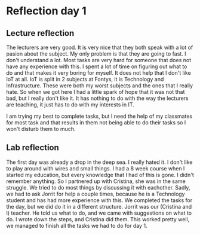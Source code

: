# Reflection day 1
## Lecture reflection
The lecturers are very good. It is very nice that they both speak with a lot of pasion about the subject. My only problem is that they are going to fast. I don't understand a lot. Most tasks are very hard for someone that does not have any experience with this. I spent a lot of time on figuring out what to do and that makes it very boring for myself. It does not help that I don't like IoT at all. IoT is split in 2 subjects at Fontys, it is Technology and Infrastructure. These were both my worst subjects and the ones that I really hate. So when we got here I had a little spark of hope that it was not that bad, but I really don't like it. It has nothing to do with the way the lecturers are teaching, it just has to do with my interests in IT. 

I am trying my best to complete tasks, but I need the help of my classmates for most task and that results in them not being able to do their tasks so I won't disturb them to much.


## Lab reflection
The first day was already a drop in the deep sea. I really hated it. I don't like to play around with wires and small things. I had a 8 week course when I started my education, but every knowledge that I had of this is gone. I didn't remember anything. So I partnered up with Cristina, she was in the same struggle. We tried to do most things by discussing it with eachother. Sadly, we had to ask Jorrit for help a couple times, because he is a Technology student and has had more experience with this. 
We completed the tasks for the day, but we did do it in a different structure. Jorrit was our (Cristina and I) teacher. He told us what to do, and we came with suggestions on what to do. I wrote down the steps, and Cristina did them. This worked pretty well, we managed to finish all the tasks we had to do for day 1.


